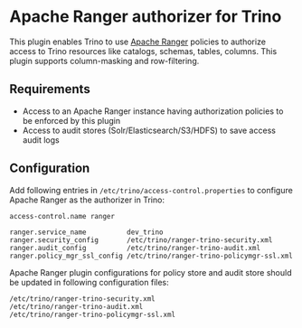 # Apache Ranger authorizer for Trino
This plugin enables Trino to use [Apache Ranger](https://ranger.apache.org/) policies to authorize access to Trino resources like catalogs, schemas, tables, columns. This plugin supports column-masking and row-filtering.

## Requirements
* Access to an Apache Ranger instance having authorization policies to be enforced by this plugin
* Access to audit stores (Solr/Elasticsearch/S3/HDFS) to save access audit logs

## Configuration
Add following entries in `/etc/trino/access-control.properties` to configure Apache Ranger as the authorizer in Trino:

````
access-control.name ranger

ranger.service_name          dev_trino
ranger.security_config       /etc/trino/ranger-trino-security.xml
ranger.audit_config          /etc/trino/ranger-trino-audit.xml
ranger.policy_mgr_ssl_config /etc/trino/ranger-trino-policymgr-ssl.xml
````

Apache Ranger plugin configurations for policy store and audit store should be updated in following configuration files:
````
/etc/trino/ranger-trino-security.xml
/etc/trino/ranger-trino-audit.xml
/etc/trino/ranger-trino-policymgr-ssl.xml
````
